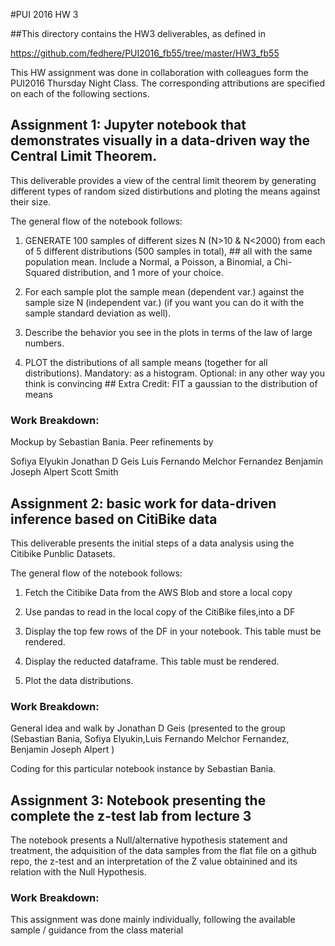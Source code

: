 #PUI 2016 HW 3

##This directory contains the HW3 deliverables, as defined in 

https://github.com/fedhere/PUI2016_fb55/tree/master/HW3_fb55

This HW assignment was done in collaboration with colleagues form the PUI2016 Thursday Night Class.
The corresponding attributions are specified on each of the following sections.

## Assignment 1:  Jupyter notebook that demonstrates visually in a data-driven way the Central Limit Theorem.

This deliverable provides a view of the central limit theorem by generating different types of random sized distirbutions and ploting the means against their size.

The general flow of the notebook follows:

1) GENERATE 100 samples of different sizes N (N>10 & N<2000) from each of 5 different distributions (500 samples in total), ## all with the same population mean. Include a Normal, a Poisson, a Binomial, a Chi-Squared distribution, and 1 more of your choice.

2) For each sample plot the sample mean (dependent var.) against the sample size N (independent var.) (if you want you can do it with 
the sample standard deviation as well).

3) Describe the behavior you see in the plots in terms of the law of large numbers.

4) PLOT the distributions of all sample means (together for all distributions). Mandatory: as a histogram. Optional: in any other way you think is convincing ## Extra Credit: FIT a gaussian to the distribution of means

### Work Breakdown: 

Mockup by Sebastian Bania. Peer refinements by 

Sofiya Elyukin
Jonathan D Geis
Luis Fernando Melchor Fernandez
Benjamin Joseph Alpert
Scott Smith

## Assignment 2: basic work for data-driven inference based on CitiBike data

This deliverable presents the initial steps of a data analysis using the Citibike Punblic Datasets.

The general flow of the notebook follows:

1) Fetch the Citibike Data from the AWS Blob and store a local copy

2) Use pandas to read in the local copy of the CitiBike files,into a DF

3) Display the top few rows of the DF in your notebook. This table must be rendered.

4) Display the reducted dataframe. This table must be rendered.

5) Plot the data distributions.

### Work Breakdown:

General idea and walk by Jonathan D Geis (presented to the group (Sebastian Bania, Sofiya Elyukin,Luis Fernando Melchor Fernandez, Benjamin Joseph Alpert )

Coding for this particular notebook instance by Sebastian Bania.

## Assignment 3: Notebook presenting the complete the z-test lab from lecture 3 

The notebook presents a Null/alternative hypothesis statement and treatment, the adquisition of the data samples from the flat file on a github repo, the z-test and an interpretation of the Z value obtainined and its relation with the Null Hypothesis.

### Work Breakdown:

This assignment was done mainly individually, following the available sample / guidance from the class material
